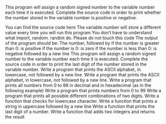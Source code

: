 This program will assign a random signed number to the variable number each time it is executed. Complete the source code in order to print whether the number stored in the variable number is positive or negative.

You can find the source code here
The variable number will store a different value every time you will run this program
You don’t have to understand what import, random. randint do. Please do not touch this code
The output of the program should be:
The number, followed by
if the number is greater than 0: is positive
if the number is 0: is zero
if the number is less than 0: is negative
followed by a new line
This program will assign a random signed number to the variable number each time it is executed. Complete the source code in order to print the last digit of the number stored in the variable number.
Write a program that prints the ASCII alphabet, in lowercase, not followed by a new line.
Write a program that prints the ASCII alphabet, in lowercase, not followed by a new line.
Write a program that prints all numbers from 0 to 98 in decimal and in hexadecimal (as in the following example)
Write a program that prints numbers from 0 to 99
Write a program that prints all possible different combinations of two digits.
Write a function that checks for lowercase character.
Write a function that prints a string in uppercase followed by a new line
Write a function that prints the last digit of a number.
Write a function that adds two integers and returns the result
